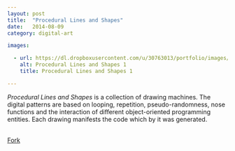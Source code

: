 ```yaml
---
layout: post
title:  "Procedural Lines and Shapes"
date:   2014-08-09
category: digital-art

images:

  - url: https://dl.dropboxusercontent.com/u/30763013/portfolio/images/digital%20art/Procedural-lines-and-shapes/screenshot-1.png
    alt: Procedural Lines and Shapes 1
    title: Procedural Lines and Shapes 1

---
```

_Procedural Lines and Shapes_ is a collection of drawing machines. The digital patterns are based on looping, repetition, pseudo-randomness, nose functions and the interaction of different object-oriented programming entities. Each drawing manifests the code which by it was generated.

<br>
<!-- Place this tag where you want the button to render. -->
<a class="github-button" href="https://github.com/alejandrogarciasalas/procedural-lines-and-shapes" data-icon="octicon-repo-forked" data-style="mega" aria-label="Fork alejandrogarciasalas/procedural-lines-and-shapes on GitHub">Fork</a>